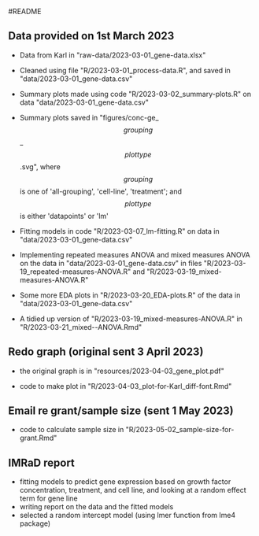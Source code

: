 #README

## Data provided on 1st March 2023

-   Data from Karl in "raw-data/2023-03-01_gene-data.xlsx"

-   Cleaned using file "R/2023-03-01_process-data.R", and saved in "data/2023-03-01_gene-data.csv"

-   Summary plots made using code "R/2023-03-02_summary-plots.R" on data "data/2023-03-01_gene-data.csv"

-   Summary plots saved in "figures/conc-ge\_$$grouping$$\_$$plot type$$.svg", where $$grouping$$ is one of 'all-grouping', 'cell-line', 'treatment'; and $$plot type$$ is either 'datapoints' or 'lm'

-   Fitting models in code "R/2023-03-07_lm-fitting.R" on data in "data/2023-03-01_gene-data.csv"

-   Implementing repeated measures ANOVA and mixed measures ANOVA on the data in "data/2023-03-01_gene-data.csv" in files "R/2023-03-19_repeated-measures-ANOVA.R" and "R/2023-03-19_mixed-measures-ANOVA.R"

-   Some more EDA plots in "R/2023-03-20_EDA-plots.R" of the data in "data/2023-03-01_gene-data.csv"

-   A tidied up version of "R/2023-03-19_mixed-measures-ANOVA.R" in "R/2023-03-21_mixed--ANOVA.Rmd"

## Redo graph (original sent 3 April 2023)

-   the original graph is in "resources/2023-04-03_gene_plot.pdf"

-   code to make plot in "R/2023-04-03_plot-for-Karl_diff-font.Rmd"

## Email re grant/sample size (sent 1 May 2023)

-   code to calculate sample size in "R/2023-05-02_sample-size-for-grant.Rmd"

## IMRaD report

-   fitting models to predict gene expression based on growth factor concentration, treatment, and cell line, and looking at a random effect term for gene line
-   writing report on the data and the fitted models
-   selected a random intercept model (using lmer function from lme4 package)
